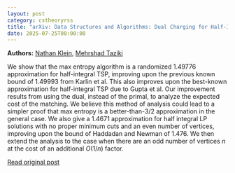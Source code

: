 ```yaml
---
layout: post
category: cstheoryrss
title: "arXiv: Data Structures and Algorithms: Dual Charging for Half-Integral TSP"
date: 2025-07-25T00:00:00
---
```


**Authors:** [Nathan Klein](https://dblp.uni-trier.de/search?q=Nathan+Klein), [Mehrshad Taziki](https://dblp.uni-trier.de/search?q=Mehrshad+Taziki)

We show that the max entropy algorithm is a randomized 1.49776 approximation
for half-integral TSP, improving upon the previous known bound of 1.49993 from
Karlin et al. This also improves upon the best-known approximation for
half-integral TSP due to Gupta et al. Our improvement results from using the
dual, instead of the primal, to analyze the expected cost of the matching. We
believe this method of analysis could lead to a simpler proof that max entropy
is a better-than-3/2 approximation in the general case.
We also give a 1.4671 approximation for half integral LP solutions with no
proper minimum cuts and an even number of vertices, improving upon the bound of
Haddadan and Newman of 1.476. We then extend the analysis to the case when
there are an odd number of vertices $n$ at the cost of an additional $O(1/n)$
factor.

[Read original post](http://arxiv.org/abs/2507.17999v1)
